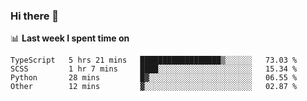 ### Hi there 👋

<!--
**DBvc/DBvc** is a ✨ _special_ ✨ repository because its `README.md` (this file) appears on your GitHub profile.

Here are some ideas to get you started:

- 🔭 I’m currently working on ...
- 🌱 I’m currently learning ...
- 👯 I’m looking to collaborate on ...
- 🤔 I’m looking for help with ...
- 💬 Ask me about ...
- 📫 How to reach me: ...
- 😄 Pronouns: ...
- ⚡ Fun fact: ...
-->

📊 **Last week I spent time on**
<!--START_SECTION:waka-->

```text
TypeScript   5 hrs 21 mins   ██████████████████▒░░░░░░   73.03 %
SCSS         1 hr 7 mins     ████░░░░░░░░░░░░░░░░░░░░░   15.34 %
Python       28 mins         █▓░░░░░░░░░░░░░░░░░░░░░░░   06.55 %
Other        12 mins         ▓░░░░░░░░░░░░░░░░░░░░░░░░   02.87 %
```

<!--END_SECTION:waka-->
